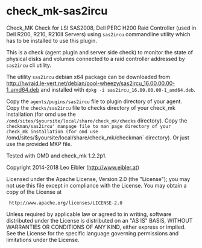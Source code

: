 check_mk-sas2ircu
=================

Check_MK Check for LSI SAS2008, Dell PERC H200 Raid Controller (used in Dell R200, R210, R210II Servers)
using `sas2ircu` commandline utility which has to be installed to use this plugin.

This is a check (agent plugin and server side check) to monitor the state of
physical disks and volumes connected to a raid controller addressed by `sas2ircu` cli utility.

The utility `sas2ircu` debian x64 package can be downloaded from 
http://hwraid.le-vert.net/debian/pool-wheezy/sas2ircu_16.00.00.00-1_amd64.deb and
installed with `dpkg -i sas2ircu_16.00.00.00-1_amd64.deb`.

Copy the `agents/pugins/sas2ircu` file to plugin directory of your agent.
Copy the `checks/sas2ircu` file to checks directory of your check_mk installation
(for omd use the `/omd/sites/$yoursite/local/share/check_mk/checks` directory).
Copy the `checkman/sas2ircu' manpage file to man page directory of your 
check_mk installation (for omd use `/omd/sites/$yoursite/local/share/check_mk/checkman` directory).
Or just use the provided MKP file.

Tested with OMD and check_mk 1.2.2p1.


Copyright 2014-2018 Leo Eibler (http://www.eibler.at)

 Licensed under the Apache License, Version 2.0 (the "License");
 you may not use this file except in compliance with the License.
 You may obtain a copy of the License at

     http://www.apache.org/licenses/LICENSE-2.0

 Unless required by applicable law or agreed to in writing, software
 distributed under the License is distributed on an "AS IS" BASIS,
 WITHOUT WARRANTIES OR CONDITIONS OF ANY KIND, either express or implied.
 See the License for the specific language governing permissions and
 limitations under the License.
